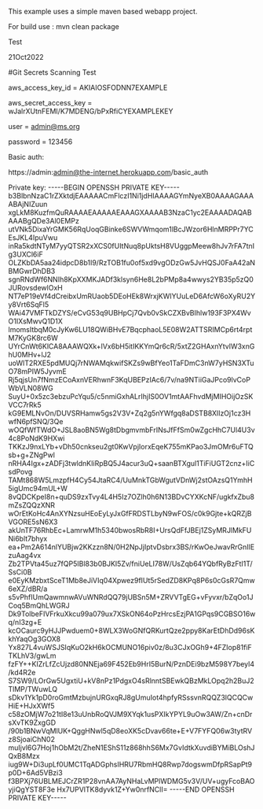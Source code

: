 This example uses a simple maven based webapp project.

For build use : mvn clean package

Test

21Oct2022



#Git Secrets Scanning Test

aws_access_key_id = AKIAIOSFODNN7EXAMPLE

aws_secret_access_key = wJalrXUtnFEMI/K7MDENG/bPxRfiCYEXAMPLEKEY

user = admin@ms.org

password = 123456



Basic auth:

https://admin:admin@the-internet.herokuapp.com/basic_auth

Private key:
-----BEGIN OPENSSH PRIVATE KEY-----
b3BlbnNzaC1rZXktdjEAAAAACmFlczI1Ni1jdHIAAAAGYmNyeXB0AAAAGAAAABAjNIZuun
xgLkM8KuzfmQuRAAAAEAAAAAEAAAGXAAAAB3NzaC1yc2EAAAADAQABAAABgQDe3Al0EMPz
utVNk5DixaYrGMK56RqUoqGBinke6SWVWmqom1lBcJWzor6HlnMRPPr7YCEsJKL4IpuVwu
inRa5kdtNTyM7yyQTSR2xXCS0fUItNuq8pUktsH8VUggpMeew8hJv7rFA7tnIg3UXCl6iF
OLZKbDA5aa24idpcD8b1I9/RzTOB1fu0of5xd9vgODzGw5JvHQSJ0FaA42aNBMGwrDhDB3
sgnRNdWf6NNIh8KpXXMKJADf3klsyn6He8L2bPMp8a4wwys2YB35p5zQ0JURovsdewlOxH
NT7eP19eVf4dCreibxUmRUaob5DEoHEk8WrxjKWIYUuLeD6AfcW6oXyRU2Yy8Vrt6SqFl5
WAi47VMFTkDZYS/eCvG53q9UBHpCj7Qvb0vSkCZXBvBIhlw193F3PX4WvO1IXsMwvQ1D1X
lmomsItbqM0cJyKw6LU18QWiBHvE7BqcphaoL5E08W2ATTSRIMCp6rt4rptM7KyGK8rc6W
UYrCnWt6KlCA8AAAWQXk+lVx6bH5itIKKYmQr6cR/5xtZ2GHAxnYtvlW3xnGhU0MHv+lJ2
uoWlT2RXE5pdMUQj7rNWAMqkwifSKZs9wBfYeo1TaFDmC3nW7yHSN3XTuO78mPIW5JyvmE
Rj5qjsUn7fNmzECoAxnVERhwnF3KqUBEPzIAc6/7v/na9NTiiGaJPco9lvCoPWbVLN08WG
SuyU+0x5zc3ebzuPcYqu5/c5nmiGxhALrIhjIS0OV1mtAAFhvdMjMIHOijOzSKVCC7rRk5
kG9EMLNvOn/DUVSRHamw5gs2V3V+Zq2g5nYWfgq8aDSTB8XlIzOj1cz3HwfN6pfSNQ/3Qe
wOQfWfTWdO+JSL8aoBN5Wg8tDbgmvmbFrINsJfFfSm0wZgcHhC7Ul4U3v4c8PoNdK9HXwi
TKKzJ9nxLYb+vDh50cnkseu2gt0KwVpjIorxEqeK755mKPao3JmOMr6uFTQsb+g+ZNgPwl
nRHA4Igx+zADFj3twldnKIiRpBQ5J4acur3uQ+saanBTXgul1TiFiUGT2cnz+IiCsdPovg
TAMt868W5LmzpfH4Cy54JtaRC4/UuMnkTGbWgutVDnWj2stOAzsQ1YmhH5igUmc94mUL+W
8vQDCKpeI8n+quDS9zxTvy4L4H5Iz7OZlh0h6N13BDvCYXKcNF/ugkfxZbu8mZsZQQzXNR
wOrEtKoHc4AnXYNzsuHEoEyLyJxGfFRDSTLbyN9wFOS/c0k9Gjte+kQRZjBVGORE5sN6X3
akUnTF76RhbEc+LamrwM1h5340bwosRbR8I+UrsQdFfJBEj1ZSyMRJlMkFUNi6blt7bhyx
ea+Pm2A614nlYUBjw2KKzzn8N/0H2NpJjIptvDsbrx3BS/rKwOeJwavRrGnIlEzuAag4vx
Zb2TPVta45uz7fQP5IBl83b0BJKI5Zv/fniUeLI78W/UsZqb64YQbfRyBzFtI1T/SsCi0B
e0EyKMzbxtSceT1Mb8eJiVIq04Xpwez9fIUt5rSedZD8KPq8P6s0cGsR7Qmw6eXZ/dBR/a
s5vPhfIUmQawmnwAVuWNRdQQ79jUBSn5M+ZRVVTgEG+vFyvxr/bZqOo1JCoq5BmQhLWGRJ
Dk9TolbeFIVFrkuXkcu99a079ux7XSkON64oPzHrcsEzjPA1GPqs9CGBSO16wq/nI3zg+E
kcOCaurc9yHJJPwduem0+8WLX3WoGNfQRKurtQze2ppy8KarEtDhDd96sKkhYaqOg3GOX8
Yx827L4vuWSJSIqKuO2kH6kOCMUNO16piv0z/8u3CJxOGh9+4FZIop81fiFTKLhV3/gwLm
fzFY++KIZrLfZcUjzd80NNEja69F452Eb9HrI5BurN/PznDEi9bzM598Y7beyl4/kd4R2e
S7SW9/LOrGw5UgxtiU+kV8nPz1PdgxO4sRlnntSBEwkQBzMkLOpq2h2BuJ2TlMP/TWuwLQ
sDkv1Yk1pD0roGmtMzbujnURGxqRJ8gUmuIot4hpfyRSssvnRQQZ3lQCQCwHiE+HJxXWf5
c58zOMjW7o21tI8e13uUnbRoQVJM9XYqk1usPXIkYPYL9uOw3AW/Zn+cnDrsXvTK9ZxgGD
/90b1BNwVqMlUK+QggHNwl5qD8eoXK5cDvav66te+E+V7FYFQ06w3tytRVz8SjoaiChN02
muIjvl6G7Hoj1hObM2t/ZheN1EShS11z868hhS6Mx7GvIdtkXuvdiBYMiBLOshJQxB8Mzx
iug9W+Di3upLf0UMC1TqADGphsIHRU7RbmHQ8Rwp7dogswmDfpRSapPt9p0D+6Ad5VBzi3
f3BPXj76UBLMEJCrZR1P28vnAA7AyNHaLvMPlWDMG5v3V/UV+ugyFcoBAOyjiQgYST8F3e
Hx7UPVlTK8dyvk1Z+Yw0nrfNClI=
-----END OPENSSH PRIVATE KEY-----


